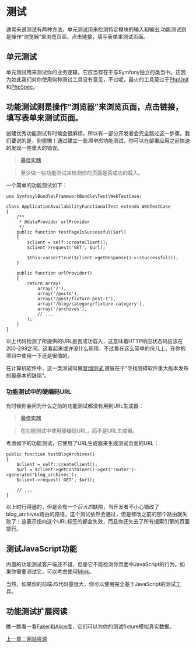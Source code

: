 # 测试

通常来说测试有两种方法，单元测试用来检测特定模块的输入和输出;功能测试则是操作“浏览器”来浏览页面，点击链接，填写表单来测试页面。

## 单元测试

单元测试用来测试你的业务逻辑，它应当存在于与Symfony独立的类当中。正因为如此我们对你使用何种测试工具没有意见，不过呢，最火的工具莫过于[PhpUnit](https://phpunit.de/)和[PhpSpec](http://www.phpspec.net/)。

## 功能测试则是操作“浏览器”来浏览页面，点击链接，填写表单来测试页面。

创建优秀功能测试有时候会很麻烦，所以有一部分开发者会完全跳过这一步骤。我们要说的是，别偷懒！通过建立一些*简单的*功能测试，你可以在部署应用之前快速的发现一些重大的错误。

>**最佳实践**

>至少做一些功能测试来检测你的页面是否成功的载入。

一个简单的功能测试如下：
```
use Symfony\Bundle\FrameworkBundle\Test\WebTestCase;

class ApplicationAvailabilityFunctionalTest extends WebTestCase
{
    /**
     * @dataProvider urlProvider
     */
    public function testPageIsSuccessful($url)
    {
        $client = self::createClient();
        $client->request('GET', $url);

        $this->assertTrue($client->getResponse()->isSuccessful());
    }

    public function urlProvider()
    {
        return array(
            array('/'),
            array('/posts'),
            array('/post/fixture-post-1'),
            array('/blog/category/fixture-category'),
            array('/archives'),
            // ...
        );
    }
}
```

以上代码检测了所提供的URL是否成功载入，这意味着HTTP响应状态码应该在200-299之间。这看起来或许没什么卵用，不过看在这么简单的份儿上，在你的项目中使用一下还是很值的。

在计算机软件中，这一类测试叫做[冒烟测试](http://en.wikipedia.org/wiki/Smoke_testing_(software)),遵旨在于“寻找阻碍软件重大版本发布的最基本的缺陷”。

### 功能测试中的硬编码URL

有时候你会问为什么之前的功能测试都没有用到URL生成器：

>**最佳实践**

>在功能测试中使用硬编码URL，而不是URL生成器。

考虑如下的功能测试，它使用了URL生成器来生成测试页面的URL：

```
public function testBlogArchives()
{
    $client = self::createClient();
    $url = $client->getContainer()->get('router')->generate('blog_archives');
    $client->request('GET', $url);

    // ...
}
```

以上时行得通的，但是会有一个*巨大的*缺陷，当开发者不小心错改了blog_archives路由的路径，这个测试依然会通过，但是修改之前的那个路由就失败了！这表示指向这个URL标签的都会失效，而且你还失去了所有搜索引擎的页面排行。

## 测试JavaScript功能

内置的功能测试客户端还不错，但是它不能检测你页面中JavaScript的行为。如果你需要测试它，可以考虑使用[Mink](http://mink.behat.org/)。

当然，如果你的前端JS代码量很大，你可以使用完全基于JavaScript的测试工具。

## 功能测试扩展阅读

瞧一瞧看一看[Faker](https://github.com/fzaninotto/Faker)和[Alice](https://github.com/nelmio/alice)库，它们可以为你的测试fixture模拟真实数据。


[上一章：网站资源](https://github.com/gigantic2/The-Symfony-Framework-Best-Practices/blob/master/10.%E7%BD%91%E7%AB%99%E8%B5%84%E6%BA%90.md)